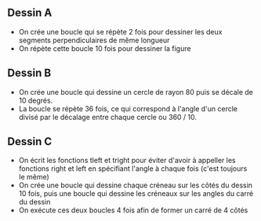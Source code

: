 ## Dessin A

- On crée une boucle qui se répète 2 fois pour dessiner les deux segments perpendiculaires de même longueur
- On répète cette boucle 10 fois pour dessiner la figure

## Dessin B

- On crée une boucle qui dessine un cercle de rayon 80 puis se décale de 10 degrés.
- La boucle se répète 36 fois, ce qui correspond à l'angle d'un cercle divisé par le décalage entre chaque cercle ou 360 / 10.

## Dessin C

- On écrit les fonctions tleft et tright pour éviter d'avoir à appeller les fonctions right et left en spécifiant l'angle à chaque fois (c'est toujours le même)
- On crée une boucle qui dessine chaque créneau sur les côtés du dessin 10 fois, puis une boucle qui dessine les créneaux sur les angles du carré du dessin
- On exécute ces deux boucles 4 fois afin de former un carré de 4 côtés
